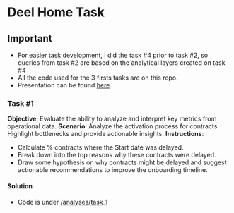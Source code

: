 #  Deel Home Task
## Important

- For easier task development, I did the task #4 prior to task #2, so queries from task #2 are based on the analytical layers created on task #4 
- All the code used for the 3 firsts tasks are on this repo.
- Presentation can be found [here]().


### Task #1

**Objective**: Evaluate the ability to analyze and interpret key metrics from operational data.
**Scenario**: Analyze the activation process for contracts. Highlight bottlenecks and provide
actionable insights.
**Instructions**:
- Calculate % contracts where the Start date was delayed.
- Break down into the top reasons why these contracts were delayed.
- Draw some hypothesis on why contracts might be delayed and suggest actionable
recommendations to improve the onboarding timeline.

#### Solution
- Code is under [/analyses/task_1](/analyses/task_1)